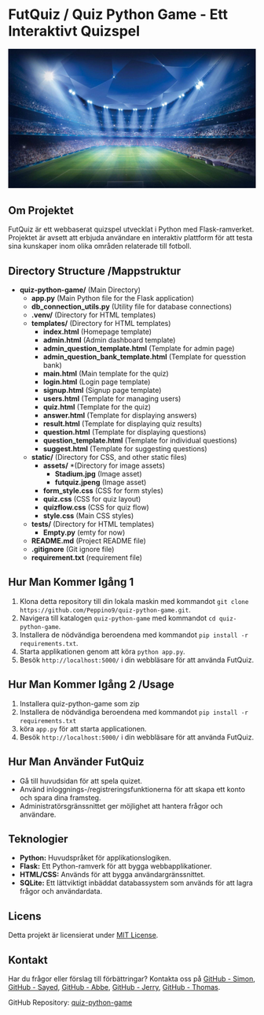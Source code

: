 # FutQuiz / Quiz Python Game - Ett Interaktivt Quizspel

![FutQuiz Banner](https://github.com/Peppino9/quiz-python-game/blob/main/static/assets/stadium.jpg)


## Om Projektet
FutQuiz är ett webbaserat quizspel utvecklat i Python med Flask-ramverket. Projektet är avsett att erbjuda användare en interaktiv plattform för att testa sina kunskaper inom olika områden relaterade till fotboll.


## Directory Structure /Mappstruktur

- **quiz-python-game/** (Main Directory) 
  - **app.py** (Main Python file for the Flask application)
  - **db_connection_utils.py** (Utility file for database connections)
  - **.venv/** (Directory for HTML templates)
  - **templates/** (Directory for HTML templates)
    - **index.html** (Homepage template)
    - **admin.html** (Admin dashboard template)
    - **admin_question_template.html** (Template for admin page)
    - **admin_question_bank_template.html** (Template for quesstion bank)
    - **main.html** (Main template for the quiz)
    - **login.html** (Login page template)
    - **signup.html** (Signup page template)
    - **users.html** (Template for managing users)
    - **quiz.html** (Template for the quiz)
    - **answer.html** (Template for displaying answers)
    - **result.html** (Template for displaying quiz results)
    - **question.html** (Template for displaying questions)
    - **question_template.html** (Template for individual questions)
    - **suggest.html** (Template for suggesting questions)
  - **static/** (Directory for CSS, and other static files)
    - **assets/** *(Directory for image assets)
      - **Stadium.jpg** (Image asset)
      - **futquiz.jpeng** (Image asset)
    - **form_style.css** (CSS for form styles)
    - **quiz.css** (CSS for quiz layout)
    - **quizflow.css** (CSS for quiz flow)
    - **style.css** (Main CSS styles)
  - **tests/** (Directory for HTML templates)
    - **Empty.py** (emty for now)
  - **README.md** (Project README file)
  - **.gitignore** (Git ignore file)
  - **requirement.txt** (requirement file)



## Hur Man Kommer Igång 1
1. Klona detta repository till din lokala maskin med kommandot `git clone https://github.com/Peppino9/quiz-python-game.git`.
2. Navigera till katalogen `quiz-python-game` med kommandot `cd quiz-python-game`.
3. Installera de nödvändiga beroendena med kommandot `pip install -r requirements.txt`.
4. Starta applikationen genom att köra `python app.py`.
5. Besök `http://localhost:5000/` i din webbläsare för att använda FutQuiz.

## Hur Man Kommer Igång 2 /Usage
1. Installera quiz-python-game som zip
2. Installera de nödvändiga beroendena med kommandot `pip install -r requirements.txt`
3. köra `app.py` för att starta applicationen.
4. Besök `http://localhost:5000/` i din webbläsare för att använda FutQuiz.

## Hur Man Använder FutQuiz
- Gå till huvudsidan för att spela quizet.
- Använd inloggnings-/registreringsfunktionerna för att skapa ett konto och spara dina framsteg.
- Administratörsgränssnittet ger möjlighet att hantera frågor och användare.

## Teknologier
- **Python:** Huvudspråket för applikationslogiken.
- **Flask:** Ett Python-ramverk för att bygga webbapplikationer.
- **HTML/CSS:** Används för att bygga användargränssnittet.
- **SQLite:** Ett lättviktigt inbäddat databassystem som används för att lagra frågor och användardata.

## Licens
Detta projekt är licensierat under [MIT License](https://github.com/Peppino9/quiz-python-game/blob/main/LICENSE).

## Kontakt
Har du frågor eller förslag till förbättringar? Kontakta oss på [GitHub - Simon](https://github.com/Peppino9/), [GitHub - Sayed](https://github.com/Biseda/), [GitHub - Abbe](https://github.com/Abbehamid/), [GitHub - Jerry](https://github.com/jaydiggz/), [GitHub - Thomas](https://github.com/thomasiordanescu/).




GitHub Repository: [quiz-python-game](https://github.com/Peppino9/quiz-python-game)